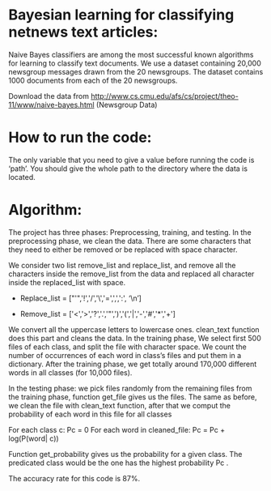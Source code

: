 # Bayesian learning for classifying netnews text articles:




Naive Bayes classifiers are among the most successful known algorithms for learning to classify text documents. We use a dataset containing 20,000 newsgroup messages drawn from the 20 newsgroups. The dataset contains 1000 documents from each of the 20 newsgroups. 

Download the data from http://www.cs.cmu.edu/afs/cs/project/theo-11/www/naive-bayes.html (Newsgroup Data)

# How to run the code:

The only variable that you need to give a value before running the code is ‘path’. You should give the whole path to the directory where the data is located. 


# Algorithm:
The project has three phases: Preprocessing, training, and testing. In the preprocessing phase, we clean the data. There are some characters that they need to either be removed or be replaced with space character.

We  consider two list remove_list and replace_list, and remove all the characters inside the remove_list from the data and replaced all character inside the replaced_list with space. 

- Replace_list = ["'",'!','/','\\','=',',',':', ‘\n’]

- Remove_list = ['<','>','?','.','"',')','(','|','-','#','*','+']

We convert all the uppercase letters to lowercase ones. clean_text function does this part and cleans the data.
In the training phase, We select first 500 files of each class, and split the file with character space. We count the number of occurrences of each word in class’s files and put them in a dictionary. After the training phase, we get totally around 170,000 different words in all classes (for 10,000 files).

In the testing phase: we pick files randomly from the remaining files from the training phase, function get_file gives us the files. The same as before, we clean the file with clean_text function, after that we comput the probability of each word in this file for all classes

  For each class c:
        Pc = 0
        For each word in cleaned_file:
                Pc = Pc + log(P(word| c))
       
       
Function get_probability gives us the probability for a given class. The predicated class would be the one has the highest probability Pc .

The accuracy rate for this code is 87%.
